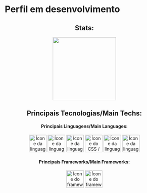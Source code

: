 # Perfil em desenvolvimento

<section><!-- Presentation -->
<h1></h1>
  
</section>

<div align="center"> <!-- Most used languages -->
  <article>
    <h2>Stats:</h2>
    <img height="200em" src="https://github-readme-stats.vercel.app/api/top-langs/?username=HenriqueMN&layout=compact&langs_count=7&theme=catppuccin_latte"/>
  </article>
  <article style="display: inline_block" >
    <h2>Principais Tecnologias/Main Techs:</h2>
    <div>
      <h4>Principais Linguagens/Main Languages:</h4>
      <img alt="Ícone da linguagem Java / Java language icon" height="55" width="55" src="https://cdn.jsdelivr.net/gh/devicons/devicon@latest/icons/java/java-original.svg" />
      <img alt="Ícone da linguagem R / R language icon" height="55" width="55" src="https://cdn.jsdelivr.net/gh/devicons/devicon@latest/icons/r/r-original.svg" />
      <img alt="Ícone da linguagem HTML5 / HTML5 language icon" height="55" width="55" src="https://cdn.jsdelivr.net/gh/devicons/devicon@latest/icons/html5/html5-original.svg" />
      <img alt="Ícone do CSS / CSS icon" height="55" width="55" src="https://cdn.jsdelivr.net/gh/devicons/devicon@latest/icons/css3/css3-original.svg" />
      <img 
        alt="Ícone da linguagem JavaScript / JavaScript language icon" 
        height="55" 
        width="55" 
        src="https://cdn.jsdelivr.net/gh/devicons/devicon@latest/icons/javascript/javascript-original.svg" 
      />
      <img 
        alt="Ícone da linguagem JavaScript / JavaScript language icon" 
        height="55" 
        width="55" 
        src="https://cdn.jsdelivr.net/gh/devicons/devicon@latest/icons/typescript/typescript-original.svg" 
      />
    </div>
    <div>
      <h4>Principais Frameworks/Main Frameworks:</h4>
      <img 
        alt="Ícone do framework Spring / Spring framemwork icon" 
        height="55" 
        width="55" 
        src="https://cdn.jsdelivr.net/gh/devicons/devicon@latest/icons/spring/spring-original.svg" 
      />
      <img 
        alt="Ícone do framework React / React framemwork icon" 
        height="55" 
        width="55" 
        src="https://cdn.jsdelivr.net/gh/devicons/devicon@latest/icons/react/react-original.svg" 
      />
    </div>
  </article>
</div>
